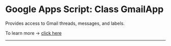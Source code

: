 <h1>Google Apps Script: Class GmailApp</h1>
<!-- <h1>Class GmailApp</h1> -->


<p>Provides access to Gmail threads, messages, and labels.</p>

<p>To learn more ->
<a href="https://developers.google.com/apps-script/reference/gmail/gmail-app">click here</a>
</p>
<hr>

